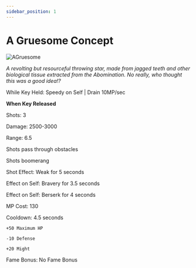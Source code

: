 ```yaml
---
sidebar_position: 1
---
```


# A Gruesome Concept

![AGruesome](https://vwiki.valorserver.com/api/item/picture/a%20gruesome%20concept)

<i>A revolting but resourceful throwing star, made from jagged teeth and other biological tissue extracted from the Abomination. No really, who thought this was a good idea!?</i>

While Key Held: Speedy on Self | Drain 10MP/sec

**When Key Released**

Shots: 3

Damage: 2500-3000

Range: 6.5

Shots pass through obstacles

Shots boomerang

Shot Effect: Weak for 5 seconds

Effect on Self: Bravery for 3.5 seconds

Effect on Self: Berserk for 4 seconds

MP Cost: 130

Cooldown: 4.5 seconds

    +50 Maximum HP
    
    -10 Defense
    
    +20 Might
    
Fame Bonus: No Fame Bonus
